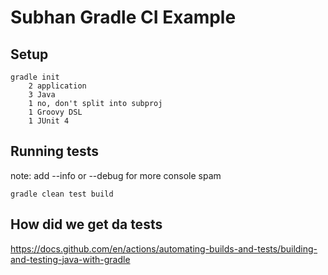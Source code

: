 # Subhan Gradle CI Example

## Setup

```
gradle init
    2 application
    3 Java
    1 no, don't split into subproj
    1 Groovy DSL
    1 JUnit 4
```

## Running tests

note: add --info or --debug for more console spam 

    gradle clean test build

## How did we get da tests

https://docs.github.com/en/actions/automating-builds-and-tests/building-and-testing-java-with-gradle

